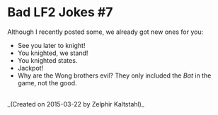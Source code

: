 # Bad LF2 Jokes \#7

Although I recently posted some, we already got new ones for you:

* See you later to knight!
* You knighted, we stand!
* You knighted states.
* Jackpot!
* Why are the Wong brothers evil? They only included the _Bat_ in the game, not the good.

<br>
_(Created on 2015-03-22 by Zelphir Kaltstahl)_



